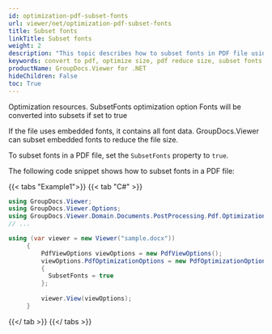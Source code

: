 ```yaml
---
id: optimization-pdf-subset-fonts
url: viewer/net/optimization-pdf-subset-fonts
title: Subset fonts
linkTitle: Subset fonts
weight: 2
description: "This topic describes how to subset fonts in PDF file using the GroupDocs.Viewer .NET API (C#)."
keywords: convert to pdf, optimize size, pdf reduce size, subset fonts
productName: GroupDocs.Viewer for .NET
hideChildren: False
toc: True
---
```

Optimization resources. SubsetFonts optimization option
Fonts will be converted into subsets if set to true

If the file uses embedded fonts, it contains all font data. GroupDocs.Viewer can subset embedded fonts to reduce the file size.

To subset fonts in a PDF file, set the `SubsetFonts` property to `true`.

The following code snippet shows how to subset fonts in a PDF file:

{{< tabs "Example1">}}
{{< tab "C#" >}}
```csharp
using GroupDocs.Viewer;
using GroupDocs.Viewer.Options;
using GroupDocs.Viewer.Domain.Documents.PostProcessing.Pdf.Optimization;
// ...

using (var viewer = new Viewer("sample.docx"))
     {
         PdfViewOptions viewOptions = new PdfViewOptions();
         viewOptions.PdfOptimizationOptions = new PdfOptimizationOptions()
         {
           SubsetFonts = true
         };
     
         viewer.View(viewOptions);
     }
```
{{</ tab >}}
{{</ tabs >}}

